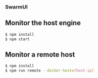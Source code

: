 ### SwarmUI

## Monitor the host engine
```bash
$ npm install
$ npm start
```

## Monitor a remote host
```bash
$ npm install
$ npm run remote --docker-host=[host-ip]
```